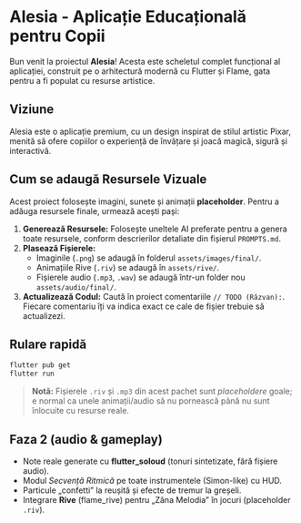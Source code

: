 # Alesia - Aplicație Educațională pentru Copii

Bun venit la proiectul **Alesia**! Acesta este scheletul complet funcțional al aplicației, construit pe o arhitectură modernă cu Flutter și Flame, gata pentru a fi populat cu resurse artistice.

## Viziune

Alesia este o aplicație premium, cu un design inspirat de stilul artistic Pixar, menită să ofere copiilor o experiență de învățare și joacă magică, sigură și interactivă.

## Cum se adaugă Resursele Vizuale

Acest proiect folosește imagini, sunete și animații **placeholder**. Pentru a adăuga resursele finale, urmează acești pași:

1. **Generează Resursele:** Folosește uneltele AI preferate pentru a genera toate resursele, conform descrierilor detaliate din fișierul `PROMPTS.md`.
2. **Plasează Fișierele:**
   - Imaginile (`.png`) se adaugă în folderul `assets/images/final/`.
   - Animațiile Rive (`.riv`) se adaugă în `assets/rive/`.
   - Fișierele audio (`.mp3`, `.wav`) se adaugă într-un folder nou `assets/audio/final/`.
3. **Actualizează Codul:** Caută în proiect comentariile `// TODO (Răzvan):`. Fiecare comentariu îți va indica exact ce cale de fișier trebuie să actualizezi.

## Rulare rapidă

```bash
flutter pub get
flutter run
```

> **Notă:** Fișierele `.riv` și `.mp3` din acest pachet sunt *placeholdere* goale; e normal ca unele animații/audio să nu pornească până nu sunt înlocuite cu resurse reale.


## Faza 2 (audio & gameplay)
- Note reale generate cu **flutter_soloud** (tonuri sintetizate, fără fișiere audio).
- Modul *Secvență Ritmică* pe toate instrumentele (Simon-like) cu HUD.
- Particule „confetti” la reușită și efecte de tremur la greșeli.
- Integrare **Rive** (flame_rive) pentru „Zâna Melodia” în jocuri (placeholder `.riv`).
